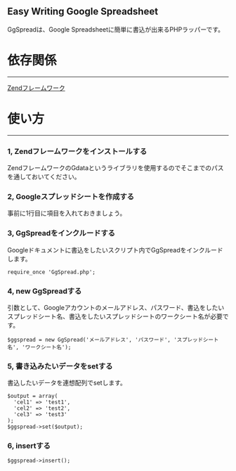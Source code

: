 Easy Writing Google Spreadsheet
----------------

GgSpreadは、Google Spreadsheetに簡単に書込が出来るPHPラッパーです。

# 依存関係
---

[Zendフレームワーク](http://framework.zend.com/)

# 使い方
----------------

### 1, Zendフレームワークをインストールする
ZendフレームワークのGdataというライブラリを使用するのでそこまでのパスを通しておいてください。

### 2, Googleスプレッドシートを作成する
事前に1行目に項目を入れておきましょう。

### 3, GgSpreadをインクルードする
Googleドキュメントに書込をしたいスクリプト内でGgSpreadをインクルードします。

`require_once 'GgSpread.php';`


### 4, new GgSpreadする
引数として、Googleアカウントのメールアドレス、パスワード、書込をしたいスプレッドシート名、書込をしたいスプレッドシートのワークシート名が必要です。

    $ggspread = new GgSpread('メールアドレス', 'パスワード', 'スプレッドシート名', 'ワークシート名');

### 5, 書き込みたいデータをsetする
書込したいデータを連想配列でsetします。

    $output = array(
      'cel1' => 'test1',
      'cel2' => 'test2',
      'cel3' => 'test3'
    );
    $ggspread->set($output);

### 6, insertする

    $ggspread->insert();
    
    

